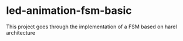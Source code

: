 # led-animation-fsm-basic

This project goes through the implementation of a FSM based on harel architecture 
